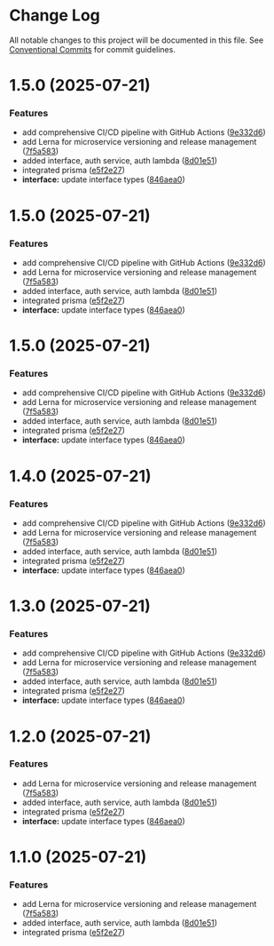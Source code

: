 # Change Log

All notable changes to this project will be documented in this file.
See [Conventional Commits](https://conventionalcommits.org) for commit guidelines.

# 1.5.0 (2025-07-21)


### Features

* add comprehensive CI/CD pipeline with GitHub Actions ([9e332d6](https://github.com/anuragbhatt1805/TrustHive/commit/9e332d6afec30ceda397643be66c2019abac5eb8))
* add Lerna for microservice versioning and release management ([7f5a583](https://github.com/anuragbhatt1805/TrustHive/commit/7f5a583e2851081e6e1853bcebadc154e498feb6))
* added interface, auth service, auth lambda ([8d01e51](https://github.com/anuragbhatt1805/TrustHive/commit/8d01e518dbf53e343d3fd661385364e583057c3e))
* integrated prisma ([e5f2e27](https://github.com/anuragbhatt1805/TrustHive/commit/e5f2e27a50486380d2f56300cad5131498611b1f))
* **interface:** update interface types ([846aea0](https://github.com/anuragbhatt1805/TrustHive/commit/846aea03121d8526c1851fc1e4b69febd797ad24))





# 1.5.0 (2025-07-21)


### Features

* add comprehensive CI/CD pipeline with GitHub Actions ([9e332d6](https://github.com/anuragbhatt1805/TrustHive/commit/9e332d6afec30ceda397643be66c2019abac5eb8))
* add Lerna for microservice versioning and release management ([7f5a583](https://github.com/anuragbhatt1805/TrustHive/commit/7f5a583e2851081e6e1853bcebadc154e498feb6))
* added interface, auth service, auth lambda ([8d01e51](https://github.com/anuragbhatt1805/TrustHive/commit/8d01e518dbf53e343d3fd661385364e583057c3e))
* integrated prisma ([e5f2e27](https://github.com/anuragbhatt1805/TrustHive/commit/e5f2e27a50486380d2f56300cad5131498611b1f))
* **interface:** update interface types ([846aea0](https://github.com/anuragbhatt1805/TrustHive/commit/846aea03121d8526c1851fc1e4b69febd797ad24))





# 1.5.0 (2025-07-21)


### Features

* add comprehensive CI/CD pipeline with GitHub Actions ([9e332d6](https://github.com/anuragbhatt1805/TrustHive/commit/9e332d6afec30ceda397643be66c2019abac5eb8))
* add Lerna for microservice versioning and release management ([7f5a583](https://github.com/anuragbhatt1805/TrustHive/commit/7f5a583e2851081e6e1853bcebadc154e498feb6))
* added interface, auth service, auth lambda ([8d01e51](https://github.com/anuragbhatt1805/TrustHive/commit/8d01e518dbf53e343d3fd661385364e583057c3e))
* integrated prisma ([e5f2e27](https://github.com/anuragbhatt1805/TrustHive/commit/e5f2e27a50486380d2f56300cad5131498611b1f))
* **interface:** update interface types ([846aea0](https://github.com/anuragbhatt1805/TrustHive/commit/846aea03121d8526c1851fc1e4b69febd797ad24))





# 1.4.0 (2025-07-21)


### Features

* add comprehensive CI/CD pipeline with GitHub Actions ([9e332d6](https://github.com/anuragbhatt1805/TrustHive/commit/9e332d6afec30ceda397643be66c2019abac5eb8))
* add Lerna for microservice versioning and release management ([7f5a583](https://github.com/anuragbhatt1805/TrustHive/commit/7f5a583e2851081e6e1853bcebadc154e498feb6))
* added interface, auth service, auth lambda ([8d01e51](https://github.com/anuragbhatt1805/TrustHive/commit/8d01e518dbf53e343d3fd661385364e583057c3e))
* integrated prisma ([e5f2e27](https://github.com/anuragbhatt1805/TrustHive/commit/e5f2e27a50486380d2f56300cad5131498611b1f))
* **interface:** update interface types ([846aea0](https://github.com/anuragbhatt1805/TrustHive/commit/846aea03121d8526c1851fc1e4b69febd797ad24))





# 1.3.0 (2025-07-21)


### Features

* add comprehensive CI/CD pipeline with GitHub Actions ([9e332d6](https://github.com/anuragbhatt1805/TrustHive/commit/9e332d6afec30ceda397643be66c2019abac5eb8))
* add Lerna for microservice versioning and release management ([7f5a583](https://github.com/anuragbhatt1805/TrustHive/commit/7f5a583e2851081e6e1853bcebadc154e498feb6))
* added interface, auth service, auth lambda ([8d01e51](https://github.com/anuragbhatt1805/TrustHive/commit/8d01e518dbf53e343d3fd661385364e583057c3e))
* integrated prisma ([e5f2e27](https://github.com/anuragbhatt1805/TrustHive/commit/e5f2e27a50486380d2f56300cad5131498611b1f))
* **interface:** update interface types ([846aea0](https://github.com/anuragbhatt1805/TrustHive/commit/846aea03121d8526c1851fc1e4b69febd797ad24))





# 1.2.0 (2025-07-21)


### Features

* add Lerna for microservice versioning and release management ([7f5a583](https://github.com/anuragbhatt1805/TrustHive/commit/7f5a583e2851081e6e1853bcebadc154e498feb6))
* added interface, auth service, auth lambda ([8d01e51](https://github.com/anuragbhatt1805/TrustHive/commit/8d01e518dbf53e343d3fd661385364e583057c3e))
* integrated prisma ([e5f2e27](https://github.com/anuragbhatt1805/TrustHive/commit/e5f2e27a50486380d2f56300cad5131498611b1f))
* **interface:** update interface types ([846aea0](https://github.com/anuragbhatt1805/TrustHive/commit/846aea03121d8526c1851fc1e4b69febd797ad24))





# 1.1.0 (2025-07-21)


### Features

* add Lerna for microservice versioning and release management ([7f5a583](https://github.com/anuragbhatt1805/TrustHive/commit/7f5a583e2851081e6e1853bcebadc154e498feb6))
* added interface, auth service, auth lambda ([8d01e51](https://github.com/anuragbhatt1805/TrustHive/commit/8d01e518dbf53e343d3fd661385364e583057c3e))
* integrated prisma ([e5f2e27](https://github.com/anuragbhatt1805/TrustHive/commit/e5f2e27a50486380d2f56300cad5131498611b1f))
